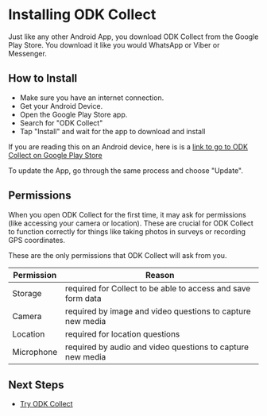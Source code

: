 # Installing ODK Collect 


Just like any other Android App, you download ODK Collect from the Google Play Store.  You download it like you would WhatsApp or Viber or Messenger.

## How to Install

* Make sure you have an internet connection.
* Get your Android Device.
* Open the Google Play Store app.
* Search for "ODK Collect"
* Tap "Install" and wait for the app to download and install

If you are reading this on an Android device, here is is a [link to go to ODK Collect on Google Play Store](https://play.google.com/store/apps/details?id=org.odk.collect.android)  

To update the App, go through the same process and choose "Update".

## Permissions

When you open ODK Collect for the first time, it may ask for permissions (like accessing your camera or location). These are crucial for ODK Collect to function correctly for things like taking photos in surveys or recording GPS coordinates.

These are the only permissions that ODK Collect will ask from you.

| Permission   | Reason                                                  |
|--------------|---------------------------------------------------------|
| Storage      | required for Collect to be able to access and save form data |
| Camera       | required by image and video questions to capture new media |
| Location     | required for location questions                         |
| Microphone   | required by audio and video questions to capture new media |

## Next Steps
* [Try ODK Collect](./try-odk-collect.md)

